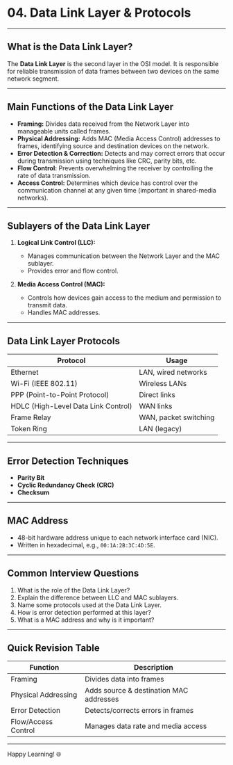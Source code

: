 # 04. Data Link Layer & Protocols

---

## What is the Data Link Layer?

The **Data Link Layer** is the second layer in the OSI model. It is responsible for reliable transmission of data frames between two devices on the same network segment.

---

## Main Functions of the Data Link Layer

- **Framing:** Divides data received from the Network Layer into manageable units called frames.
- **Physical Addressing:** Adds MAC (Media Access Control) addresses to frames, identifying source and destination devices on the network.
- **Error Detection & Correction:** Detects and may correct errors that occur during transmission using techniques like CRC, parity bits, etc.
- **Flow Control:** Prevents overwhelming the receiver by controlling the rate of data transmission.
- **Access Control:** Determines which device has control over the communication channel at any given time (important in shared-media networks).

---

## Sublayers of the Data Link Layer

1. **Logical Link Control (LLC):**
   - Manages communication between the Network Layer and the MAC sublayer.
   - Provides error and flow control.

2. **Media Access Control (MAC):**
   - Controls how devices gain access to the medium and permission to transmit data.
   - Handles MAC addresses.

---

## Data Link Layer Protocols

| Protocol       | Usage                         |
|----------------|------------------------------|
| Ethernet       | LAN, wired networks           |
| Wi-Fi (IEEE 802.11) | Wireless LANs           |
| PPP (Point-to-Point Protocol) | Direct links  |
| HDLC (High-Level Data Link Control) | WAN links|
| Frame Relay    | WAN, packet switching         |
| Token Ring     | LAN (legacy)                  |

---

## Error Detection Techniques

- **Parity Bit**
- **Cyclic Redundancy Check (CRC)**
- **Checksum**

---

## MAC Address

- 48-bit hardware address unique to each network interface card (NIC).
- Written in hexadecimal, e.g., `00:1A:2B:3C:4D:5E`.

---

## Common Interview Questions

1. What is the role of the Data Link Layer?
2. Explain the difference between LLC and MAC sublayers.
3. Name some protocols used at the Data Link Layer.
4. How is error detection performed at this layer?
5. What is a MAC address and why is it important?

---

## Quick Revision Table

| Function             | Description                                 |
|----------------------|---------------------------------------------|
| Framing              | Divides data into frames                    |
| Physical Addressing  | Adds source & destination MAC addresses     |
| Error Detection      | Detects/corrects errors in frames           |
| Flow/Access Control  | Manages data rate and media access          |

---

Happy Learning! 🌐
